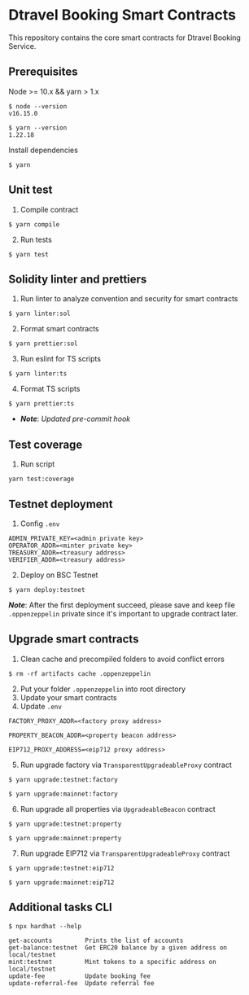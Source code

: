 # Dtravel Booking Smart Contracts

This repository contains the core smart contracts for Dtravel Booking Service.

## Prerequisites
Node >= 10.x && yarn > 1.x
```
$ node --version
v16.15.0

$ yarn --version
1.22.18
```

Install dependencies
```
$ yarn
```
## Unit test
1. Compile contract
```
$ yarn compile
```
2. Run tests
```
$ yarn test
```

## Solidity linter and prettiers
1. Run linter to analyze convention and security for smart contracts
```
$ yarn linter:sol
```
2. Format smart contracts
```
$ yarn prettier:sol
```
3. Run eslint for TS scripts
```
$ yarn linter:ts
```
4. Format TS scripts
```
$ yarn prettier:ts
```
* ***Note***: *Updated pre-commit hook*

## Test coverage
1. Run script
```
yarn test:coverage
```

## Testnet deployment
1. Config `.env`
```
ADMIN_PRIVATE_KEY=<admin private key>
OPERATOR_ADDR=<minter private key>
TREASURY_ADDR=<treasury address>
VERIFIER_ADDR=<treasury address>
```
2. Deploy on BSC Testnet
```
$ yarn deploy:testnet
```

***Note***: After the first deployment succeed, please save and keep file `.oppenzeppelin` private since it's important to upgrade contract later.

## Upgrade smart contracts
1. Clean cache and precompiled folders to avoid conflict errors
```
$ rm -rf artifacts cache .oppenzeppelin
```
2. Put your folder `.oppenzeppelin` into root directory
3. Update your smart contracts
4. Update `.env`
```
FACTORY_PROXY_ADDR=<factory proxy address>

PROPERTY_BEACON_ADDR=<property beacon address>

EIP712_PROXY_ADDRESS=<eip712 proxy address>
```
5. Run upgrade factory via `TransparentUpgradeableProxy` contract
```
$ yarn upgrade:testnet:factory

$ yarn upgrade:mainnet:factory
```

6. Run upgrade all properties via `UpgradeableBeacon` contract

```
$ yarn upgrade:testnet:property

$ yarn upgrade:mainnet:property
```

7. Run upgrade EIP712 via `TransparentUpgradeableProxy` contract
```
$ yarn upgrade:testnet:eip712

$ yarn upgrade:mainnet:eip712
```

## Additional tasks CLI
```
$ npx hardhat --help

get-accounts       	 Prints the list of accounts
get-balance:testnet	 Get ERC20 balance by a given address on local/testnet
mint:testnet       	 Mint tokens to a specific address on local/testnet
update-fee         	 Update booking fee
update-referral-fee	 Update referral fee
```
